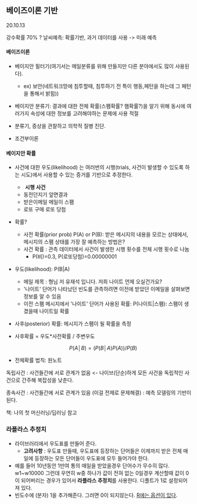 ## 베이즈이론 기반

20.10.13

강수확률 70% ? 날씨예측: 확률기반, 과거 데이터를 사용 -> 미래 예측

#### 베이즈이론

- 베이지안 필터기(여기서는 메일분류를 위해 만들지만 다른 분야에서도 많이 사용된다). 
  - ex) 보안(네트워크망에 침투할때, 침투하기 전 특이 행동,페턴을 하는데 그 페턴을 통해서 밝힘)) 
- 베이지안 분류기: 결과에 대한 전체 확률(스팸확률? 햄확률?)을 알기 위해 동시에 여러가지 속성에 대한 정보를 고려해야하는 문제에 사용 적절
- 분류기, 증상을 관찰하고 의학적 질병 진단.

- 조건부이론

#### 베이지안 확률

- 사건에 대한 우도(likelihood) 는 여러번의 시행(trials, 사건이 발생할 수 있도록 하는 시도)에서 사용할 수 있는 증거를 기반으로 추정한다.
  - ​    **시행**		    		  **사건**
  - 동전던지기	         앞면결과
  - 받은이메일             메일이 스팸
  - 로또 구매               로또 당첨
  
- 확률?
  - 사전 확률(prior prob) P(A) or P(B): 받은 메시지의 내용을 모르는 상태에서, 메시지의 스팸 상태를 가장 잘 예측하는 방법은?
  - 사건 확률 : 관측 데이터에서 사건이 발생한 시행 횟수를 전체 시행 횟수로 나눔
    - P(비)=0.3, P(로또당첨)=0.00000001
  
- 우도(likelihood): P(B|A)
  - 메일 제목 : 형님 저 유재석 입니다. 저희 나이트 언제 오실건가요? 
  - '나이트' 단어가 나타났던 빈도를 관측하려면 이전에 받았던 이메일을 살펴보면 정보를 알 수 있음
  - 이전 스팸 메시지에서 '나이트' 단어가 사용된 확률: P(나이트|스팸): 스팸이 생겼을때 나이트일 확률
  
- 사후(posterior) 확률: 메시지가 스팸이 될 확률을 측정
  
- 사후확률 = 우도*사전확률 / 주변우도
  
  $$
  P(A│B)=(P(B│A)P(A))/P(B)
  $$
  
  
  
- 전체확률 법칙: 원노트



독립사건 : 사건들간에 서로 관계가 없음 <- 나이브(단순)하게 모든 사건을 독립적인 사건으로 간주해 복잡성을 낮춘다.

종속사건 : 사건들간에 서로 관계가 있음 (이걸 전제로 문제해결) : 예측 모델링의 기반이 된다.

책: 나의 첫 머신러닝/딥러닝 참고



### 라플라스 추정치

- 라이브러리에서 우도표를 만들어 준다.
  - **고려사항** : 우도표 만들때, 우도표에 등장하는 단어들은 이제까지 받은 전체 매일에 등장하는 모든 단어들이 우도표에 모두 들어가야 한다. 
- 예를 들어 10년동안 1만여 통의 매일을 받았을경우 단어수가 무수히 많다. w1~w10000 그런데 우연히 w중 하나가 값이 전혀 없는 0일경우 계산할때 값이 0이 되어버리는 경우가 있어서 **라플라스 추정치**를 사용한다. 디폴트가 1로 설정되어져 있다.
- 빈도수에 (분자) 1을 추가해준다. 그러면 0이 되지않는다. <u>R에는 옵션이 있다</u>.

